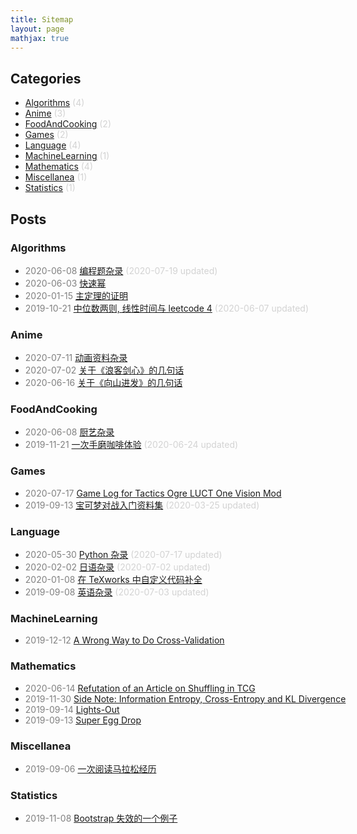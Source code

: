 ```yaml
---
title: Sitemap
layout: page
mathjax: true
---
```



## Categories

- [Algorithms](https://shiina18.github.io/category/#/Algorithms) <font color="lightgrey">(4)</font>
- [Anime](https://shiina18.github.io/category/#/Anime) <font color="lightgrey">(3)</font>
- [FoodAndCooking](https://shiina18.github.io/category/#/FoodAndCooking) <font color="lightgrey">(2)</font>
- [Games](https://shiina18.github.io/category/#/Games) <font color="lightgrey">(2)</font>
- [Language](https://shiina18.github.io/category/#/Language) <font color="lightgrey">(4)</font>
- [MachineLearning](https://shiina18.github.io/category/#/MachineLearning) <font color="lightgrey">(1)</font>
- [Mathematics](https://shiina18.github.io/category/#/Mathematics) <font color="lightgrey">(4)</font>
- [Miscellanea](https://shiina18.github.io/category/#/Miscellanea) <font color="lightgrey">(1)</font>
- [Statistics](https://shiina18.github.io/category/#/Statistics) <font color="lightgrey">(1)</font>

## Posts


### Algorithms

- <nobr><font color="grey">2020-06-08</font> [编程题杂录](https://shiina18.github.io/algorithms/2020/06/08/coding-problems-misc)</nobr> <font color="lightgrey">(2020-07-19 updated)</font>
- <nobr><font color="grey">2020-06-03</font> [快速幂](https://shiina18.github.io/algorithms/2020/06/03/fast-power)</nobr>
- <nobr><font color="grey">2020-01-15</font> [主定理的证明](https://shiina18.github.io/algorithms/2020/01/15/master-theorem)</nobr>
- <nobr><font color="grey">2019-10-21</font> [中位数两则, 线性时间与 leetcode 4](https://shiina18.github.io/algorithms/2019/10/21/median-of-medians)</nobr> <font color="lightgrey">(2020-06-07 updated)</font>

### Anime

- <nobr><font color="grey">2020-07-11</font> [动画资料杂录](https://shiina18.github.io/anime/2020/07/11/anime-misc)</nobr>
- <nobr><font color="grey">2020-07-02</font> [关于《浪客剑心》的几句话](https://shiina18.github.io/anime/2020/07/02/about-kenshin)</nobr>
- <nobr><font color="grey">2020-06-16</font> [关于《向山进发》的几句话](https://shiina18.github.io/anime/2020/06/16/about-yamasusu)</nobr>

### FoodAndCooking

- <nobr><font color="grey">2020-06-08</font> [厨艺杂录](https://shiina18.github.io/foodandcooking/2020/06/08/cooking-misc)</nobr>
- <nobr><font color="grey">2019-11-21</font> [一次手磨咖啡体验](https://shiina18.github.io/foodandcooking/2019/11/21/brew-coffee)</nobr> <font color="lightgrey">(2020-06-24 updated)</font>

### Games

- <nobr><font color="grey">2020-07-17</font> [Game Log for Tactics Ogre LUCT One Vision Mod](https://shiina18.github.io/games/2020/07/17/game-log-for-to-ov-mod)</nobr>
- <nobr><font color="grey">2019-09-13</font> [宝可梦对战入门资料集](https://shiina18.github.io/games/2019/09/13/pokemon-showdown)</nobr> <font color="lightgrey">(2020-03-25 updated)</font>

### Language

- <nobr><font color="grey">2020-05-30</font> [Python 杂录](https://shiina18.github.io/language/2020/05/30/python-misc)</nobr> <font color="lightgrey">(2020-07-17 updated)</font>
- <nobr><font color="grey">2020-02-02</font> [日语杂录](https://shiina18.github.io/language/2020/02/02/japanese-misc)</nobr> <font color="lightgrey">(2020-07-02 updated)</font>
- <nobr><font color="grey">2020-01-08</font> [在 TeXworks 中自定义代码补全](https://shiina18.github.io/language/2020/01/08/tex-autocompletion)</nobr>
- <nobr><font color="grey">2019-09-08</font> [英语杂录](https://shiina18.github.io/language/2019/09/08/english-misc)</nobr> <font color="lightgrey">(2020-07-03 updated)</font>

### MachineLearning

- <nobr><font color="grey">2019-12-12</font> [A Wrong Way to Do Cross-Validation](https://shiina18.github.io/machinelearning/2019/12/12/wrong-cv)</nobr>

### Mathematics

- <nobr><font color="grey">2020-06-14</font> [Refutation of an Article on Shuffling in TCG](https://shiina18.github.io/mathematics/2020/06/14/refutation-on-shuffling)</nobr>
- <nobr><font color="grey">2019-11-30</font> [Side Note: Information Entropy, Cross-Entropy and KL Divergence](https://shiina18.github.io/mathematics/2019/11/30/entropy)</nobr>
- <nobr><font color="grey">2019-09-14</font> [Lights-Out](https://shiina18.github.io/mathematics/2019/09/14/lights-out)</nobr>
- <nobr><font color="grey">2019-09-13</font> [Super Egg Drop](https://shiina18.github.io/mathematics/2019/09/13/super-egg-drop)</nobr>

### Miscellanea

- <nobr><font color="grey">2019-09-06</font> [一次阅读马拉松经历](https://shiina18.github.io/miscellanea/2019/09/06/reading-marathon)</nobr>

### Statistics

- <nobr><font color="grey">2019-11-08</font> [Bootstrap 失效的一个例子](https://shiina18.github.io/statistics/2019/11/08/bootstrap-fail)</nobr>
